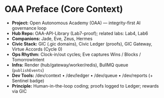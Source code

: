 # OAA Preface (Core Context)

- **Project:** Open Autonomous Academy (OAA) — integrity-first AI governance loop
- **Hub Repo:** OAA-API-Library (Lab7-proof); related labs: Lab4, Lab6
- **Companions:** Jade, Eve, Zeus, Hermes
- **Civic Stack:** GIC (.gic domains), Civic Ledger (proofs), GIC Gateway, Virtue Accords (Cycle 0)
- **Ops Rhythm:** Clock-in/out cycles; Eve captures Wins / Blocks / TomorrowIntent
- **Infra:** Render (hub/gateway/worker/redis), BullMQ queue (`publishEvents`)
- **Dev Tools:** /dev/context • /dev/ledger • /dev/queue • /dev/reports (+ Sentinel badge)
- **Principle:** Human-in-the-loop coding; proofs logged to Ledger; rewards via GIC

